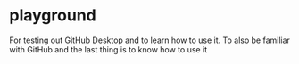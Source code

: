 # playground
 For testing out GitHub Desktop
and to learn how to use it.
To also be familiar with GitHub
and the last thing is to know how to use it 
